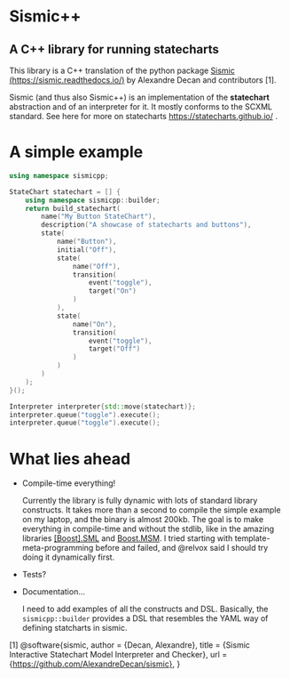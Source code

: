 # Sismic++
## A C++ library for running statecharts

This library is a C++ translation of the python package [Sismic (https://sismic.readthedocs.io/)](https://sismic.readthedocs.io/) by Alexandre Decan and contributors [1].

Sismic (and thus also Sismic++) is an implementation of the **statechart** abstraction and of an interpreter for it. It mostly conforms to the SCXML standard. See here for more on statecharts https://statecharts.github.io/ .

# A simple example

```c++
using namespace sismicpp;

StateChart statechart = [] {
    using namespace sismicpp::builder;
    return build_statechart(
        name("My Button StateChart"),
        description("A showcase of statecharts and buttons"),
        state(
            name("Button"),
            initial("Off"),
            state(
                name("Off"),
                transition(
                    event("toggle"),
                    target("On")
                )
            ),
            state(
                name("On"),
                transition(
                    event("toggle"),
                    target("Off")
                )
            )
        )
    );
}();

Interpreter interpreter{std::move(statechart)};
interpreter.queue("toggle").execute();
interpreter.queue("toggle").execute();
```

# What lies ahead

* Compile-time everything!

    Currently the library is fully dynamic with lots of standard library constructs. It takes more than a second to compile the simple example on my laptop, and the binary is almost 200kb. The goal is to make everything in compile-time and without the stdlib, like in the amazing libraries [[Boost].SML](https://boost-experimental.github.io/sml/) and [Boost.MSM](https://www.boost.org/doc/libs/1_60_0/libs/msm/doc/HTML/ch03s04.html). I tried starting with template-meta-programming before and failed, and @relvox said I should try doing it dynamically first.

* Tests?

* Documentation...


    I need to add examples of all the constructs and DSL. Basically, the `sismicpp::builder` provides a DSL that resembles the YAML way of defining statcharts in sismic.


[1] @software{sismic,
  author = {Decan, Alexandre},
  title = {Sismic Interactive Statechart Model Interpreter and Checker},
  url = {https://github.com/AlexandreDecan/sismic},
}